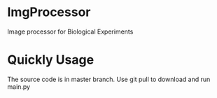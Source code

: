 # ImgProcessor
Image processor for Biological Experiments

# Quickly Usage
The source code is in master branch.
Use git pull to download and run main.py
